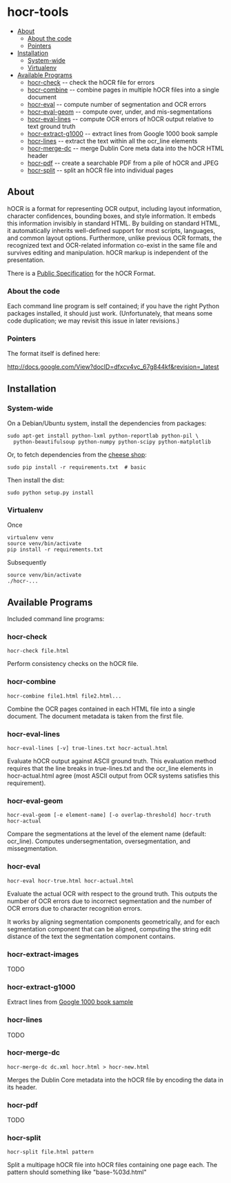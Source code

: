 # hocr-tools

  * [About](#about)
    * [About the code](#about-the-code)
    * [Pointers](#pointers)
  * [Installation](#installation)
    * [System-wide](#system-wide)
    * [Virtualenv](#virtualenv)
  * [Available Programs](#available-programs)
    * [hocr-check](#hocr-check) -- check the hOCR file for errors
    * [hocr-combine](#hocr-combine) -- combine pages in multiple hOCR files into a single document
    * [hocr-eval](#hocr-eval) -- compute number of segmentation and OCR errors
    * [hocr-eval-geom](#hocr-eval-geom) -- compute over, under, and mis-segmentations
    * [hocr-eval-lines](#hocr-eval-lines) -- compute OCR errors of hOCR output relative to text ground truth
    * [hocr-extract-g1000](#hocr-extract-g1000) -- extract lines from Google 1000 book sample
    * [hocr-lines](#hocr-lines) -- extract the text within all the ocr_line elements
    * [hocr-merge-dc](#hocr-merge-dc) -- merge Dublin Core meta data into the hOCR HTML header
    * [hocr-pdf](#hocr-pdf) -- create a searchable PDF from a pile of hOCR and JPEG
    * [hocr-split](#hocr-split) -- split an hOCR file into individual pages

## About

hOCR is a format for representing OCR output, including layout information,
character confidences, bounding boxes, and style information.
It embeds this information invisibly in standard HTML.
By building on standard HTML, it automatically inherits well-defined support
for most scripts, languages, and common layout options.
Furthermore, unlike previous OCR formats, the recognized text and OCR-related
information co-exist in the same file and survives editing and manipulation.
hOCR markup is independent of the presentation.

There is a [Public Specification](http://docs.google.com/View?docid=dfxcv4vc_67g844kf) for the hOCR Format.

### About the code

Each command line program is self contained; if you have the right
Python packages installed, it should just work.  (Unfortunately, that
means some code duplication; we may revisit this issue in later
revisions.)

### Pointers

The format itself is defined here:

http://docs.google.com/View?docID=dfxcv4vc_67g844kf&revision=_latest

## Installation

### System-wide

On a Debian/Ubuntu system, install the dependencies from packages:

```
sudo apt-get install python-lxml python-reportlab python-pil \
  python-beautifulsoup python-numpy python-scipy python-matplotlib
```

Or, to fetch dependencies from the [cheese shop](https://pypi.python.org/pypi):

```
sudo pip install -r requirements.txt  # basic
```

Then install the dist:

```
sudo python setup.py install
```

### Virtualenv

Once

```
virtualenv venv
source venv/bin/activate
pip install -r requirements.txt
```

Subsequently

```
source venv/bin/activate
./hocr-...
```

## Available Programs

Included command line programs:


### hocr-check

```
hocr-check file.html
```

Perform consistency checks on the hOCR file.

### hocr-combine

```
hocr-combine file1.html file2.html...
```

Combine the OCR pages contained in each HTML file into a single document.
The document metadata is taken from the first file.

### hocr-eval-lines

```
hocr-eval-lines [-v] true-lines.txt hocr-actual.html
```

Evaluate hOCR output against ASCII ground truth.  This evaluation method
requires that the line breaks in true-lines.txt and the ocr_line elements
in hocr-actual.html agree (most ASCII output from OCR systems satisfies this
requirement).

### hocr-eval-geom

```
hocr-eval-geom [-e element-name] [-o overlap-threshold] hocr-truth hocr-actual
```

Compare the segmentations at the level of the element name (default: ocr_line).
Computes undersegmentation, oversegmentation, and missegmentation.

### hocr-eval

```
hocr-eval hocr-true.html hocr-actual.html
```

Evaluate the actual OCR with respect to the ground truth.  This outputs
the number of OCR errors due to incorrect segmentation and the number
of OCR errors due to character recognition errors.

It works by aligning segmentation components geometrically, and for each
segmentation component that can be aligned, computing the string edit distance
of the text the segmentation component contains.

### hocr-extract-images

TODO

### hocr-extract-g1000

Extract lines from [Google 1000 book sample](http://commondatastorage.googleapis.com/books/icdar2007/README.txt)

### hocr-lines

TODO

### hocr-merge-dc

```
hocr-merge-dc dc.xml hocr.html > hocr-new.html
```

Merges the Dublin Core metadata into the hOCR file by encoding the data in its header.

### hocr-pdf

TODO

### hocr-split

```
hocr-split file.html pattern
```

Split a multipage hOCR file into hOCR files containing one page each.
The pattern should something like "base-%03d.html"

